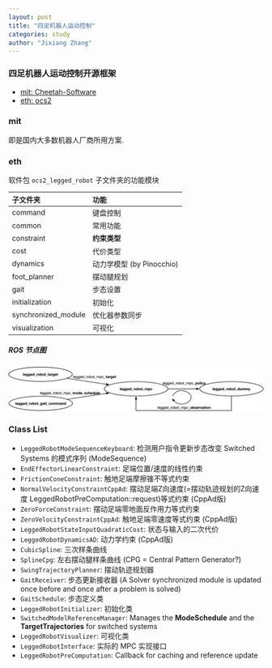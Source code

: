 ```yaml
---
layout: post
title: "四足机器人运动控制"
categories: study
author: "Jixiang Zhang"
---
```


### 四足机器人运动控制开源框架

- [mit: Cheetah-Software](https://github.com/mit-biomimetics/Cheetah-Software)
- [eth: ocs2](https://github.com/leggedrobotics/ocs2)

### mit

即是国内大多数机器人厂商所用方案.

### eth

软件包 `ocs2_legged_robot` 子文件夹的功能模块

| 子文件夹            | 功能                      |
| :------------------ | :------------------------ |
| command             | 键盘控制                  |
| common              | 常用功能                  |
| constraint          | **约束类型**              |
| cost                | 代价类型                  |
| dynamics            | 动力学模型 (by Pinocchio) |
| foot_planner        | 摆动腿规划                |
| gait                | 步态设置                  |
| initialization      | 初始化                    |
| synchronized_module | 优化器参数同步            |
| visualization       | 可视化                    |

##### ROS 节点图

![](/images/ocs2_nodes.jpg)

### Class List

- `LeggedRobotModeSequenceKeyboard`: 检测用户指令更新步态改变 Switched Systems 的模式序列 (ModeSequence)
- `EndEffectorLinearConstraint`: 足端位置/速度的线性约束
- `FrictionConeConstraint`: 触地足端摩擦锥不等式约束
- `NormalVelocityConstraintCppAd`: 摆动足端Z向速度(=摆动轨迹规划的Z向速度 LeggedRobotPreComputation::request)等式约束 (CppAd版)
- `ZeroForceConstraint`: 摆动足端零地面反作用力等式约束
- `ZeroVelocityConstraintCppAd`: 触地足端零速度等式约束 (CppAd版)
- `LeggedRobotStateInputQuadraticCost`: 状态与输入的二次代价
- `LeggedRobotDynamicsAD`: 动力学约束 (CppAd版)
- `CubicSpline`: 三次样条曲线
- `SplineCpg`: 左右摆动腿样条曲线 (CPG = Central Pattern Generator?)
- `SwingTrajectoryPlanner`: 摆动轨迹规划器
- `GaitReceiver`: 步态更新接收器 (A Solver synchronized module is updated once before and once after a problem is solved)
- `GaitSchedule`: 步态定义类
- `LeggedRobotInitializer`: 初始化类
- `SwitchedModelReferenceManager`: Manages the **ModeSchedule** and the **TargetTrajectories** for switched systems
- `LeggedRobotVisualizer`: 可视化类
- `LeggedRobotInterface`: 实际的 MPC 实现接口
- `LeggedRobotPreComputation`: Callback for caching and reference update